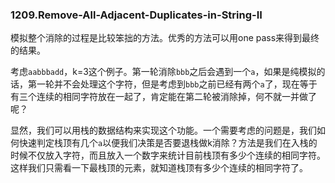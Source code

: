 ### 1209.Remove-All-Adjacent-Duplicates-in-String-II

模拟整个消除的过程是比较笨拙的方法。优秀的方法可以用one pass来得到最终的结果。

考虑```aabbbadd```，k=3这个例子。第一轮消除```bbb```之后会遇到一个```a```，如果是纯模拟的话，第一轮并不会处理这个字符，但是考虑到```bbb```之前已经有两个```a```了，现在等于有三个连续的相同字符放在一起了，肯定能在第二轮被消除掉，何不就一并做了呢？

显然，我们可以用栈的数据结构来实现这个功能。一个需要考虑的问题是，我们如何快速判定栈顶有几个```a```以便我们决策是否要退栈做k消除？方法是我们在入栈的时候不仅放入字符，而且放入一个数字来统计目前栈顶有多少个连续的相同字符。这样我们只需看一下最栈顶的元素，就知道栈顶有多少个连续的相同字符了。
